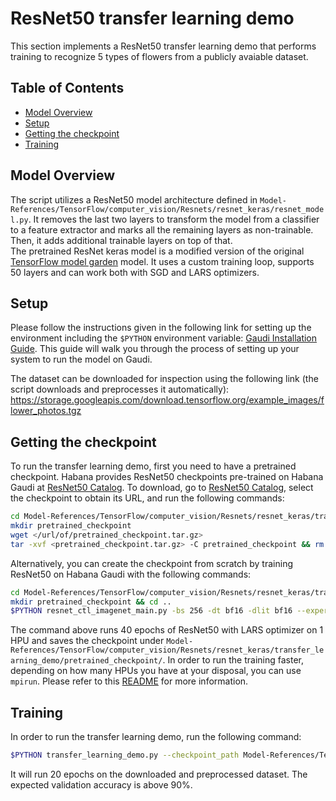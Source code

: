 # ResNet50 transfer learning demo

This section implements a ResNet50 transfer learning demo that performs training to recognize 5 types of flowers from a publicly avaiable dataset.

## Table of Contents

  - [Model Overview](#model-overview)
  - [Setup](#setup)
  - [Getting the checkpoint](#getting-the-checkpoint)
  - [Training](#training)

## Model Overview
The script utilizes a ResNet50 model architecture defined in `Model-References/TensorFlow/computer_vision/Resnets/resnet_keras/resnet_model.py`.
It removes the last two layers to transform the model from a classifier to a feature extractor and marks all the remaining layers as non-trainable.
Then, it adds additional trainable layers on top of that.  
The pretrained ResNet keras model is a modified version of the original [TensorFlow model garden](https://github.com/tensorflow/models/tree/master/official/legacy/image_classification/resnet) model. It uses a custom training loop, supports 50 layers and can work both with SGD and LARS optimizers.

## Setup
Please follow the instructions given in the following link for setting up the environment including the `$PYTHON` environment variable: [Gaudi Installation
Guide](https://docs.habana.ai/en/latest/Installation_Guide/GAUDI_Installation_Guide.html).
This guide will walk you through the process of setting up your system to run the model on Gaudi.

The dataset can be downloaded for inspection using the following link (the script downloads and preprocesses it automatically):
https://storage.googleapis.com/download.tensorflow.org/example_images/flower_photos.tgz  

## Getting the checkpoint
To run the transfer learning demo, first you need to have a pretrained checkpoint.
Habana provides ResNet50 checkpoints pre-trained on Habana Gaudi at [ResNet50 Catalog](https://developer.habana.ai/catalog/resnet-for-tensorflow/).
To download, go to [ResNet50 Catalog](https://developer.habana.ai/catalog/resnet-for-tensorflow/), select the checkpoint to obtain its URL, and run the following commands:

```bash
cd Model-References/TensorFlow/computer_vision/Resnets/resnet_keras/transfer_learning_demo
mkdir pretrained_checkpoint
wget </url/of/pretrained_checkpoint.tar.gz>
tar -xvf <pretrained_checkpoint.tar.gz> -C pretrained_checkpoint && rm <pretrained_checkpoint.tar.gz>
```

Alternatively, you can create the checkpoint from scratch by training ResNet50 on Habana Gaudi with the following commands:

```bash
cd Model-References/TensorFlow/computer_vision/Resnets/resnet_keras/transfer_learning_demo
mkdir pretrained_checkpoint && cd ..
$PYTHON resnet_ctl_imagenet_main.py -bs 256 -dt bf16 -dlit bf16 --experimental_preloading -dd /data/tensorflow/imagenet/tf_records -te 40 -ebe 40 --optimizer LARS -md transfer_learning_demo/pretrained_checkpoint/ --enable_checkpoint_and_export
```

The command above runs 40 epochs of ResNet50 with LARS optimizer on 1 HPU and saves the checkpoint under `Model-References/TensorFlow/computer_vision/Resnets/resnet_keras/transfer_learning_demo/pretrained_checkpoint/`.
In order to run the training faster, depending on how many HPUs you have at your disposal, you can use `mpirun`.
Please refer to this [README](../README.md) for more information.

## Training
In order to run the transfer learning demo, run the following command:

```bash
$PYTHON transfer_learning_demo.py --checkpoint_path Model-References/TensorFlow/computer_vision/Resnets/resnet_keras/transfer_learning_demo/pretrained_checkpoint/ckpt-25000
```

It will run 20 epochs on the downloaded and preprocessed dataset. The expected validation accuracy is above 90%.